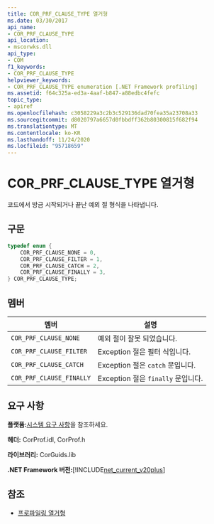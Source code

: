 ```yaml
---
title: COR_PRF_CLAUSE_TYPE 열거형
ms.date: 03/30/2017
api_name:
- COR_PRF_CLAUSE_TYPE
api_location:
- mscorwks.dll
api_type:
- COM
f1_keywords:
- COR_PRF_CLAUSE_TYPE
helpviewer_keywords:
- COR_PRF_CLAUSE_TYPE enumeration [.NET Framework profiling]
ms.assetid: f64c325a-ed3a-4aaf-b847-a88edbc4fefc
topic_type:
- apiref
ms.openlocfilehash: c3058229a3c2b3c529136dad70fea35a23708a33
ms.sourcegitcommit: d8020797a6657d0fbbdff362b80300815f682f94
ms.translationtype: MT
ms.contentlocale: ko-KR
ms.lasthandoff: 11/24/2020
ms.locfileid: "95718659"
---
```

# <a name="cor_prf_clause_type-enumeration"></a>COR_PRF_CLAUSE_TYPE 열거형

코드에서 방금 시작되거나 끝난 예외 절 형식을 나타냅니다.  
  
## <a name="syntax"></a>구문  
  
```cpp  
typedef enum {  
    COR_PRF_CLAUSE_NONE = 0,  
    COR_PRF_CLAUSE_FILTER = 1,  
    COR_PRF_CLAUSE_CATCH = 2,  
    COR_PRF_CLAUSE_FINALLY = 3,  
} COR_PRF_CLAUSE_TYPE;  
```  
  
## <a name="members"></a>멤버  
  
|멤버|설명|  
|------------|-----------------|  
|`COR_PRF_CLAUSE_NONE`|예외 절이 잘못 되었습니다.|  
|`COR_PRF_CLAUSE_FILTER`|Exception 절은 필터 식입니다.|  
|`COR_PRF_CLAUSE_CATCH`|Exception 절은 `catch` 문입니다.|  
|`COR_PRF_CLAUSE_FINALLY`|Exception 절은 `finally` 문입니다.|  
  
## <a name="requirements"></a>요구 사항  

 **플랫폼:**[시스템 요구 사항](../../get-started/system-requirements.md)을 참조하세요.  
  
 **헤더:** CorProf.idl, CorProf.h  
  
 **라이브러리:** CorGuids.lib  
  
 **.NET Framework 버전:**[!INCLUDE[net_current_v20plus](../../../../includes/net-current-v20plus-md.md)]  
  
## <a name="see-also"></a>참조

- [프로파일링 열거형](profiling-enumerations.md)
